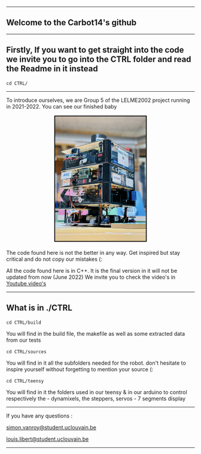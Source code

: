 ----------------------------
Welcome to the Carbot14's github
----------------------------

----------------------------
Firstly, If you want to get straight into the code we invite you to go into the CTRL folder and read the Readme in it instead
-----------------------------
	cd CTRL/
-----------------------------

To introduce ourselves, we are Group 5 of the LELME2002 project running in 2021-2022. You can see our finished baby

<p align="center">
	<img src="carbot14.png" alt="Employee data" title="Employee Data title" width="50%" height="50%" center>
</p>

The code found here is not the better in any way. Get inspired but stay critical and do not copy our mistakes (:

All the code found here is in C++. It is the final version in it will not be updated from now (June 2022)
We invite you to check the video's in [Youtube video's](https://www.google.com)

-----------------------------
What is in ./CTRL
-----------------------------

	cd CTRL/build
You will find in the build file, the makefile as well as some extracted data from our tests

	cd CTRL/sources
You will find in it all the subfolders needed for the robot. don't hesitate to inspire yourself without forgetting to mention your source (:

	cd CTRL/teensy
You will find in it the folders used in our teensy & in our arduino to control respectively the 
	- dynamixels, the steppers, servos 
	- 7 segments display 


-----------------------------
If you have any questions :

simon.vanroy@student.uclouvain.be

louis.libert@student.uclouvain.be

-----------------------------
